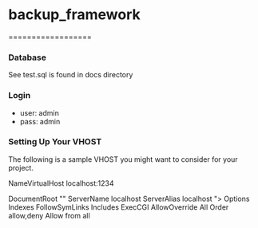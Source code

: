 # backup_framework
==================
### Database

See test.sql is found in docs directory

### Login
- user: admin
- pass: admin

### Setting Up Your VHOST

The following is a sample VHOST you might want to consider for your project.

NameVirtualHost localhost:1234

<VirtualHost localhost:1234>
    DocumentRoot "<FULL_PATH_TO_PROJECT_TO_PUBLIC_DIRECTORY>"
    ServerName localhost
    ServerAlias localhost
	<Directory "<FULL_PATH_TO_PROJECT_TO_PUBLIC_DIRECTORY>">
		Options Indexes FollowSymLinks Includes ExecCGI
		AllowOverride All
		Order allow,deny
		Allow from all
	</Directory>
</VirtualHost>